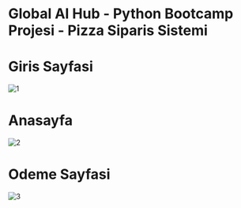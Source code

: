 
# Global AI Hub - Python Bootcamp Projesi - Pizza Siparis Sistemi

# Giris Sayfasi
![1](https://user-images.githubusercontent.com/63148309/224479351-c5d637d7-72a5-4a9e-a48e-431eaefaec14.png)

# Anasayfa
![2](https://user-images.githubusercontent.com/63148309/224479352-9107f993-eb7b-424c-bd12-504849b86a18.png)

# Odeme Sayfasi
![3](https://user-images.githubusercontent.com/63148309/224479354-6ef3af90-63c0-4553-bde5-25018491c178.png)
